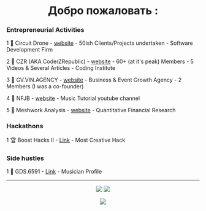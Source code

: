 <h1 align="center">Добро пожаловать :</h1>
<!-- <h8>i love my mum</h8> -->

### Entrepreneurial Activities

1  💼 Circuit Drone
	- [website](https://circuit-drone.vercel.app/)
	- 50ish Clients/Projects undertaken
    - Software Development Firm

2  💼 CZR (AKA CoderZRepublic)
	- [website](https://coderzrepublic.vercel.app/)
	- 60+ (at it's peak) Members
    - 5 Videos & Several Articles
    - Coding Institute

3  💼 GV.VIN.AGENCY
	- [website](https://gvvinagency.vercel.app/)
    - Business & Event Growth Agency
    - 2 Members (I was a co-founder)

4  💼 NFJB
	- [website](https://nfjb-tabs.carrd.co/)
    - Music Tutorial youtube channel

5  💼 Meshwork Analysis
	- [website](https://meshworkanalysis.carrd.co/)
    - Quantitative Financial Research


### Hackathons

1  🏆 Boost Hacks II
	- [Link](https://devpost.com/software/ppz)
    - Most Creative Hack


### Side hustles

1  🎸 GDS.6591
	- [Link](https://gds6591.carrd.co)
    - Musician Profile



---





<p align='center'>



<img src="http://github-profile-summary-cards.vercel.app/api/cards/profile-details?username=GDSimpson3&theme=dark">
<img src="http://github-profile-summary-cards.vercel.app/api/cards/stats?username=gdsimpson3&theme=highcontrast">
</p>



<p align='center'>
<img src="https://komarev.com/ghpvc/?username=gdsimpson3&label=PROFILE+VIEWS&style=for-the-badge&color=brightgreen">
</p>
